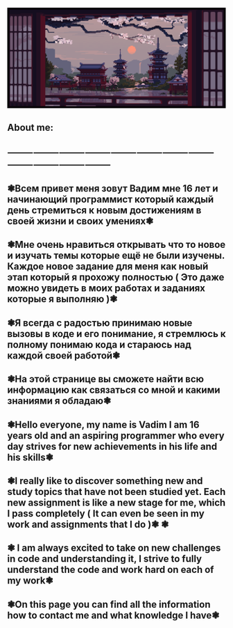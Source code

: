 ![Header](https://github.com/Stervar/Stervar/blob/main/assets/f53336607ee8c6478f25d2665d7d5c3b.gif) 

##                                      About me:

##   ⸻⸻⸻⸻⸻⸻⸻⸻⸻⸻⸻⸻
## ❃Всем привет меня зовут Вадим мне 16 лет и начинающий программист который каждый день стремиться к новым достижениям в своей жизни и своих умениях❃

## ❃Мне очень нравиться открывать что то новое и изучать темы которые ещё не были изучены. Каждое новое задание для меня как новый этап который я прохожу полностью ( Это даже можно увидеть в моих работах и заданиях которые я выполняю )❃

## ❃Я всегда с радостью принимаю новые вызовы в коде и его понимание, я стремлюсь к полному понимаю кода и стараюсь над каждой своей работой❃

## ❃На этой странице вы сможете найти всю информацию как связаться со мной и какими знаниями я обладаю❃

## ❃Hello everyone, my name is Vadim I am 16 years old and an aspiring programmer who every day strives for new achievements in his life and his skills❃

## ❃I really like to discover something new and study topics that have not been studied yet. Each new assignment is like a new stage for me, which I pass completely ( It can even be seen in my work and assignments that I do )❃ ❃

## ❃ I am always excited to take on new challenges in code and understanding it, I strive to fully understand the code and work hard on each of my work❃

## ❃On this page you can find all the information how to contact me and what knowledge I have❃


